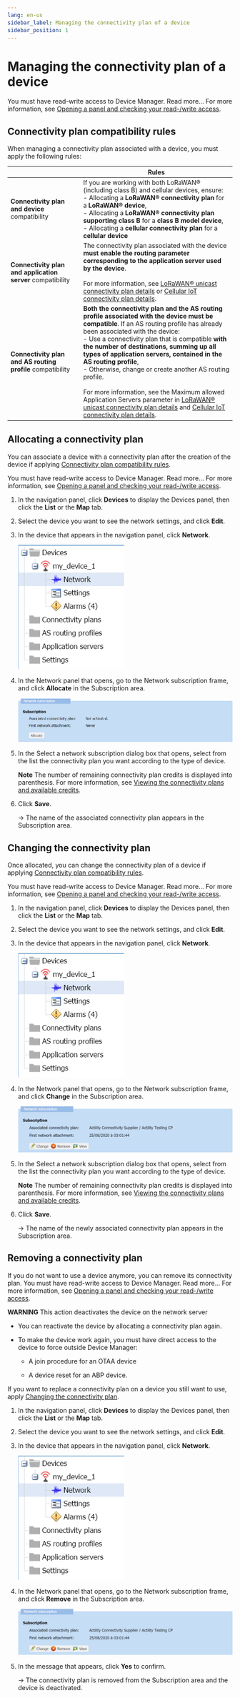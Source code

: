 ```yaml
---
lang: en-us
sidebar_label: Managing the connectivity plan of a device
sidebar_position: 1
---
```


# Managing the connectivity plan of a device

You must have read-write access to Device Manager. Read more\... For
more information, see [Opening a panel and checking your read-/write
access](../use-interface.md#opening-a-panel-and-checking-your-read-write-access).

## Connectivity plan compatibility rules

When managing a connectivity plan associated with a device, you must
apply the following rules:

|    | Rules |
| -- | -- |
| **Connectivity plan and device** compatibility | If you are working with both LoRaWAN® (including class B) and cellular devices, ensure: <br/>- Allocating a **LoRaWAN® connectivity plan** for a **LoRaWAN® device**,<br/>- Allocating a **LoRaWAN® connectivity plan supporting class B** for a **class B model device**,<br/>- Allocating a **cellular connectivity plan** for a **cellular device** |
| **Connectivity plan and application server** compatibility | The connectivity plan associated with the device **must enable the routing parameter corresponding to the application server used by the device**.<br/><br/>For more information, see [LoRaWAN® unicast connectivity plan details](../reference-information.md#lorawan®-unicast-connectivity-plan-details) or [Cellular IoT connectivity plan details](../reference-information.md#cellular-iot-connectivity-plan-details).|
| **Connectivity plan and AS routing profile** compatibility | **Both the connectivity plan and the AS routing profile associated with the device must be compatible**. If an AS routing profile has already been associated with the device:<br/>- Use a connectivity plan that is compatible **with the number of destinations, summing up all types of application servers, contained in the AS routing profile**,<br/>- Otherwise, change or create another AS routing profile.<br/><br/>For more information, see the Maximum allowed Application Servers parameter in [LoRaWAN® unicast connectivity plan details](../reference-information.md#lorawan®-unicast-connectivity-plan-details) and [Cellular IoT connectivity plan details](../reference-information.md#cellular-iot-connectivity-plan-details). |

## Allocating a connectivity plan

You can associate a device with a connectivity plan after the creation
of the device if applying [Connectivity plan compatibility
rules](#connectivity-plan-compatibility-rules).

You must have read-write access to Device Manager. Read more\... For
more information, see [Opening a panel and checking your read-/write
access](../use-interface.md#opening-a-panel-and-checking-your-read-write-access).

1.  In the navigation panel, click **Devices** to display the Devices
    panel, then click the **List** or the **Map** tab.

2.  Select the device you want to see the network settings, and click
    **Edit**.

3.  In the device that appears in the navigation panel, click
    **Network**.

    ![](./_images/opening-the-network-panel.png)

4.  In the Network panel that opens, go to the Network subscription
    frame, and click **Allocate** in the Subscription area.

    ![](./_images/allocatecp.png)

5.  In the Select a network subscription dialog box that opens, select
    from the list the connectivity plan you want according to the type
    of device.

    **Note** The number of remaining connectivity plan credits is
    displayed into parenthesis. For more information, see [Viewing the
    connectivity plans and available
    credits](../view-connectivity-plans.md#viewing-the-connectivity-plans-and-available-credits).

6.  Click **Save**.

    -\> The name of the associated connectivity plan appears in the
    Subscription area.

## Changing the connectivity plan

Once allocated, you can change the connectivity plan of a device if
applying [Connectivity plan compatibility
rules](#connectivity-plan-compatibility-rules).

You must have read-write access to Device Manager. Read more\... For
more information, see [Opening a panel and checking your read-/write
access](../use-interface.md#opening-a-panel-and-checking-your-read-write-access).

1.  In the navigation panel, click **Devices** to display the Devices
    panel, then click the **List** or the **Map** tab.

2.  Select the device you want to see the network settings, and click
    **Edit**.

3.  In the device that appears in the navigation panel, click
    **Network**.

    ![](./_images/opening-the-network-panel.png)

4.  In the Network panel that opens, go to the Network subscription
    frame, and click **Change** in the Subscription area.

    ![](./_images/networksubsframechangeremove.png)

5.  In the Select a network subscription dialog box that opens, select
    from the list the connectivity plan you want according to the type
    of device.

    **Note** The number of remaining connectivity plan credits is
    displayed into parenthesis. For more information, see [Viewing the
    connectivity plans and available
    credits](../view-connectivity-plans.md#viewing-the-connectivity-plans-and-available-credits).

6.  Click **Save**.

    -\> The name of the newly associated connectivity plan appears in
    the Subscription area.

## Removing a connectivity plan

If you do not want to use a device anymore, you can remove its
connectivity plan. You must have read-write access to Device Manager.
Read more\... For more information, see [Opening a panel and checking
your read-/write
access](../use-interface.md#opening-a-panel-and-checking-your-read-write-access).

**WARNING** This action deactivates the device on the network server

- You can reactivate the device by allocating a connectivity plan again.

- To make the device work again, you must have direct access to the
  device to force outside Device Manager:

  - A join procedure for an OTAA device

  - A device reset for an ABP device.

If you want to replace a connectivity plan on a device you still want to
use, apply [Changing the connectivity
plan](#changing-the-connectivity-plan).

1.  In the navigation panel, click **Devices** to display the Devices
    panel, then click the **List** or the **Map** tab.

2.  Select the device you want to see the network settings, and click
    **Edit**.

3.  In the device that appears in the navigation panel, click
    **Network**.

    ![](./_images/opening-the-network-panel.png)

4.  In the Network panel that opens, go to the Network subscription
    frame, and click **Remove** in the Subscription area.

    ![](./_images/networksubsframechangeremove.png)

5.  In the message that appears, click **Yes** to confirm.

    -\> The connectivity plan is removed from the Subscription area and
    the device is deactivated.
